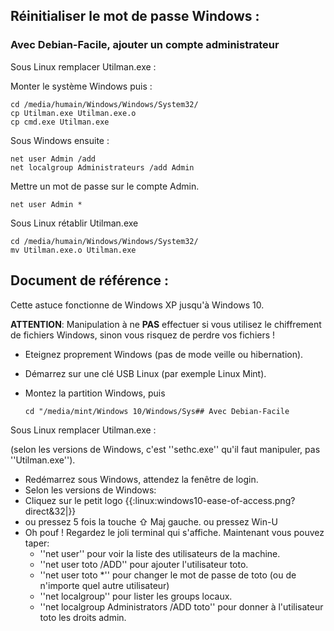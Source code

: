 ## Réinitialiser le mot de passe Windows :


### Avec Debian-Facile, ajouter un compte administrateur

Sous Linux remplacer Utilman.exe :

Monter le système Windows puis :

	cd /media/humain/Windows/Windows/System32/
	cp Utilman.exe Utilman.exe.o
	cp cmd.exe Utilman.exe	

Sous Windows ensuite :

	net user Admin /add
	net localgroup Administrateurs /add Admin

Mettre un mot de passe sur le compte Admin.

	net user Admin *

Sous Linux rétablir Utilman.exe

	cd /media/humain/Windows/Windows/System32/
	mv Utilman.exe.o Utilman.exe	



## Document de référence :

Cette astuce fonctionne de Windows XP jusqu'à Windows 10.

**ATTENTION**: Manipulation à ne **PAS** effectuer si vous utilisez le chiffrement de fichiers Windows, sinon vous risquez de perdre vos fichiers !

* Eteignez proprement Windows (pas de mode veille ou hibernation).
* Démarrez sur une clé USB Linux (par exemple Linux Mint).
* Montez la partition Windows, puis

      
      cd "/media/mint/Windows 10/Windows/Sys## Avec Debian-Facile

Sous Linux remplacer Utilman.exe :

(selon les versions de Windows, c'est ''sethc.exe'' qu'il faut manipuler, pas ''Utilman.exe'').

* Redémarrez sous Windows, attendez la fenêtre de login.
* Selon les versions de Windows:
* Cliquez sur le petit logo {{:linux:windows10-ease-of-access.png?direct&32|}}
* ou pressez 5 fois la touche <key>⇧ Maj</key> gauche.
  ou pressez <key>Win-U</key>
* Oh pouf ! Regardez le joli terminal qui s'affiche. Maintenant vous pouvez taper:
    * ''net user'' pour voir la liste des utilisateurs de la machine.
    * ''net user toto /ADD'' pour ajouter l'utilisateur toto.
    * ''net user toto *'' pour changer le mot de passe de toto (ou de n'importe quel autre utilisateur)
    * ''net localgroup'' pour lister les groups locaux.
    * ''net localgroup Administrators /ADD toto'' pour donner à l'utilisateur toto les droits admin.
    


